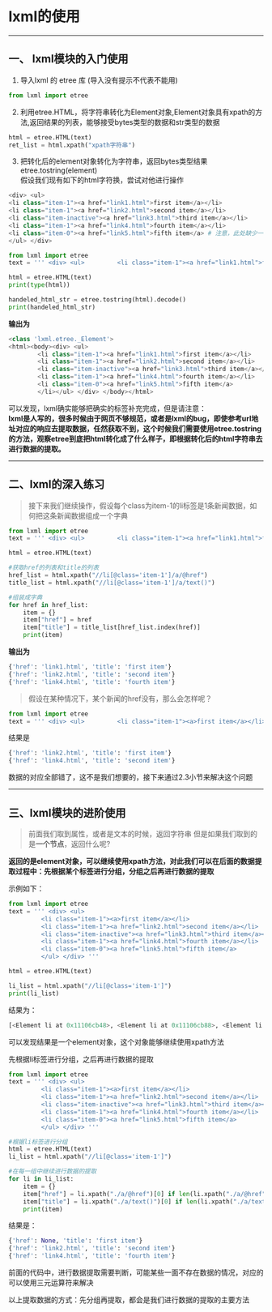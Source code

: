 # lxml的使用

---

## 一、 lxml模块的入门使用

1. 导入lxml 的 etree 库 (导入没有提示不代表不能用)

```python
from lxml import etree
```

2. 利用etree.HTML，将字符串转化为Element对象,Element对象具有xpath的方法,返回结果的列表，能够接受bytes类型的数据和str类型的数据

```python
html = etree.HTML(text) 
ret_list = html.xpath("xpath字符串")
```

3. 把转化后的element对象转化为字符串，返回bytes类型结果 etree.tostring(element)  
   假设我们现有如下的html字符换，尝试对他进行操作

```python
<div> <ul> 
<li class="item-1"><a href="link1.html">first item</a></li> 
<li class="item-1"><a href="link2.html">second item</a></li> 
<li class="item-inactive"><a href="link3.html">third item</a></li> 
<li class="item-1"><a href="link4.html">fourth item</a></li> 
<li class="item-0"><a href="link5.html">fifth item</a> # 注意，此处缺少一个 </li> 闭合标签 
</ul> </div>
```

```python
from lxml import etree
text = ''' <div> <ul>         <li class="item-1"><a href="link1.html">first item</a></li>         <li class="item-1"><a href="link2.html">second item</a></li>         <li class="item-inactive"><a href="link3.html">third item</a></li>         <li class="item-1"><a href="link4.html">fourth item</a></li>         <li class="item-0"><a href="link5.html">fifth item</a>         </ul> </div> '''

html = etree.HTML(text)
print(type(html)) 

handeled_html_str = etree.tostring(html).decode()
print(handeled_html_str)
```

**输出为**

```python
<class 'lxml.etree._Element'>
<html><body><div> <ul> 
        <li class="item-1"><a href="link1.html">first item</a></li> 
        <li class="item-1"><a href="link2.html">second item</a></li> 
        <li class="item-inactive"><a href="link3.html">third item</a></li> 
        <li class="item-1"><a href="link4.html">fourth item</a></li> 
        <li class="item-0"><a href="link5.html">fifth item</a> 
        </li></ul> </div> </body></html>
```

可以发现，lxml确实能够把确实的标签补充完成，但是请注意：  
**lxml是人写的，很多时候由于网页不够规范，或者是lxml的bug，即使参考url地址对应的响应去提取数据，任然获取不到，这个时候我们需要使用etree.tostring的方法，观察etree到底把html转化成了什么样子，即根据转化后的html字符串去进行数据的提取。**

---

## 二、lxml的深入练习

> 接下来我们继续操作，假设每个class为item-1的li标签是1条新闻数据，如何把这条新闻数据组成一个字典

```python
from lxml import etree
text = ''' <div> <ul>         <li class="item-1"><a href="link1.html">first item</a></li>         <li class="item-1"><a href="link2.html">second item</a></li>         <li class="item-inactive"><a href="link3.html">third item</a></li>         <li class="item-1"><a href="link4.html">fourth item</a></li>         <li class="item-0"><a href="link5.html">fifth item</a>         </ul> </div> '''

html = etree.HTML(text)

#获取href的列表和title的列表
href_list = html.xpath("//li[@class='item-1']/a/@href")
title_list = html.xpath("//li[@class='item-1']/a/text()")

#组装成字典
for href in href_list:
    item = {}
    item["href"] = href
    item["title"] = title_list[href_list.index(href)]
    print(item)
```

**输出为**

```python
{'href': 'link1.html', 'title': 'first item'}
{'href': 'link2.html', 'title': 'second item'}
{'href': 'link4.html', 'title': 'fourth item'}
```

> 假设在某种情况下，某个新闻的href没有，那么会怎样呢？

```python
from lxml import etree
text = ''' <div> <ul>         <li class="item-1"><a>first item</a></li>         <li class="item-1"><a href="link2.html">second item</a></li>         <li class="item-inactive"><a href="link3.html">third item</a></li>         <li class="item-1"><a href="link4.html">fourth item</a></li>         <li class="item-0"><a href="link5.html">fifth item</a>         </ul> </div> '''
```

结果是

```python
{'href': 'link2.html', 'title': 'first item'}
{'href': 'link4.html', 'title': 'second item'}
```

数据的对应全部错了，这不是我们想要的，接下来通过2.3小节来解决这个问题

---

## 三、lxml模块的进阶使用

> 前面我们取到属性，或者是文本的时候，返回字符串 但是如果我们取到的是**一个节点**，返回什么呢?

**返回的是element对象，可以继续使用xpath方法，对此我们可以在后面的数据提取过程中：先根据某个标签进行分组，分组之后再进行数据的提取**

示例如下：

```python
from lxml import etree
text = ''' <div> <ul>
         <li class="item-1"><a>first item</a></li>
         <li class="item-1"><a href="link2.html">second item</a></li>
         <li class="item-inactive"><a href="link3.html">third item</a></li>
         <li class="item-1"><a href="link4.html">fourth item</a></li>
         <li class="item-0"><a href="link5.html">fifth item</a>
         </ul> </div> '''

html = etree.HTML(text)

li_list = html.xpath("//li[@class='item-1']")
print(li_list)
```

结果为：

```python
[<Element li at 0x11106cb48>, <Element li at 0x11106cb88>, <Element li at 0x11106cbc8>]
```

可以发现结果是一个element对象，这个对象能够继续使用xpath方法

先根据li标签进行分组，之后再进行数据的提取

```python
from lxml import etree
text = ''' <div> <ul>
         <li class="item-1"><a>first item</a></li>
         <li class="item-1"><a href="link2.html">second item</a></li>
         <li class="item-inactive"><a href="link3.html">third item</a></li>
         <li class="item-1"><a href="link4.html">fourth item</a></li>
         <li class="item-0"><a href="link5.html">fifth item</a>
         </ul> </div> '''

#根据li标签进行分组
html = etree.HTML(text)
li_list = html.xpath("//li[@class='item-1']")

#在每一组中继续进行数据的提取
for li in li_list:
    item = {}
    item["href"] = li.xpath("./a/@href")[0] if len(li.xpath("./a/@href"))>0 else None
    item["title"] = li.xpath("./a/text()")[0] if len(li.xpath("./a/text()"))>0 else None
    print(item)
```

结果是：

```python
{'href': None, 'title': 'first item'}
{'href': 'link2.html', 'title': 'second item'}
{'href': 'link4.html', 'title': 'fourth item'}
```

前面的代码中，进行数据提取需要判断，可能某些一面不存在数据的情况，对应的可以使用三元运算符来解决

以上提取数据的方式：先分组再提取，都会是我们进行数据的提取的主要方法
